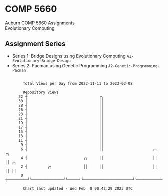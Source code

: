 # COMP 5660
Auburn COMP 5660 Assignments  
Evolutionary Computing

## Assignment Series
- Series 1: Bridge Designs using Evolutionary Computing `A1-Evolutionary-Bridge-Design`
- Series 2: Pacman using Genetic Programming `A2-Genetic-Programming-Pacman`

```

        Total Views per Day from 2022-11-11 to 2023-02-08

        Repository Views
      32 ┼                                ╭╮
      30 ┤                                ││
      28 ┤                                ││
      26 ┤                                ││
      23 ┤                                ││
      21 ┤                                ││
      19 ┤                                ││
      17 ┤                                ││
      15 ┤                                ││
      13 ┤                                ││
      11 ┤                                ││
       9 ┤                                ││
       6 ┤                                ││                      ╭╮               ╭╮
       4 ┤                         ╭╮     ││                      ││               ││ ╭╮
       2 ┤         ╭╮              ││     ││                      ││               ││ ││
       0 ┼─────────╯╰──────────────╯╰─────╯╰──────────────────────╯╰───────────────╯╰─╯╰───────────

        Chart last updated - Wed Feb  8 00:42:29 2023 UTC
        
```
